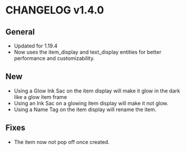 # CHANGELOG v1.4.0
## General
- Updated for 1.19.4
- Now uses the item_display and text_display entities for better performance and customizability.

## New
- Using a Glow Ink Sac on the item display will make it glow in the dark like a glow item frame
- Using an Ink Sac on a glowing item display will make it not glow.
- Using a Name Tag on the item display will rename the item.

## Fixes
- The item now not pop off once created.